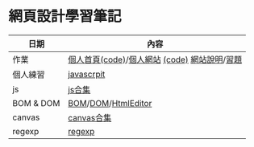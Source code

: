 # 網頁設計學習筆記

日期                | 內容    
--------------------|-----------------------------
作業 | [個人首頁](https://07nick-kcin21.github.io/wp108b/homework/website/my_website.html)[(code)](../website/my_website.html)/[個人網站](https://07nick-kcin21.github.io/wp108b/homework/website/個人網站.html) [(code)](../website/個人網站.html) [網站說明](https://github.com/07Nick-kciN21/wp108b/blob/master/homework/website/%E5%80%8B%E4%BA%BA%E7%B6%B2%E7%AB%99.md)/[習題](../HW)
個人練習 | [javascrpit](../javascript)
js  | [js合集](5.15/md)
BOM & DOM  |[BOM](5.22/md/BOM.md)/[DOM](5.22/md/DOM.md)/[HtmlEditor](5.22/md/HtmlEditor.md)
canvas |[canvas合集](5.29/md)
regexp  | [regexp](6.5/regexp.md)
